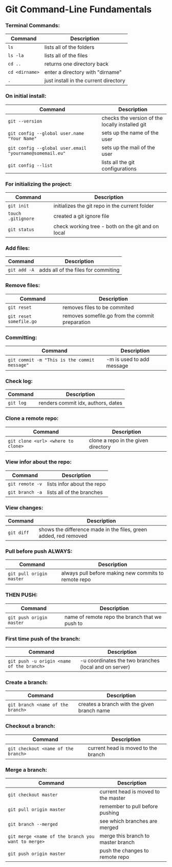 Git Command-Line Fundamentals
============

### Terminal Commands:

| Command | Description |
| ------- | ----------- |
| `ls` | lists all of the folders |
| `ls -la` | lists all of the files |
| `cd ..` | returns one directory back |
| `cd <dirname>` | enter a directory with "dirname" |
| `.` | just install in the current directory |

### On initial install:

| Command | Description |
| ------- | ----------- |
| `git --version` | checks the version of the locally installed git |
| `git config --global user.name "Your Name" ` | sets up the name of the user |
| `git config --global user.email "yourname@somemail.eu"` | sets up the mail of the user |
| `git config --list` | lists all the git configurations |

### For initializing the project:

| Command | Description |
| ------- | ----------- |
| `git init` |  initializes the git repo in the current folder           |
| `touch .gitignore` |  created a git ignore file  |
| `git status` |  check working tree - both on the git and on local |

### Add files:

| Command | Description |
| ------- | ----------- |
| `git add -A` | adds all of the files for commiting |

### Remove files:

| Command | Description |
| ------- | ----------- |
| `git reset` | removes files to be commited |
| `git reset somefile.go` | removes somefile.go from the commit preparation |

### Committing:

| Command | Description |
| ------- | ----------- |
| `git commit -m "This is the commit message" ` | -m is used to add message |

### Check log:
| Command | Description |
| ------- | ----------- |
| `git log` | renders commit idx, authors, dates |

### Clone a remote repo:
| Command | Description |
| ------- | ----------- |
| `git clone <url> <where to clone>` | clone a repo in the given directory |

### View infor about the repo:
| Command | Description |
| ------- | ----------- |
| `git remote -v` | lists infor about the repo |
| `git branch -a` | lists all of the branches |

### View changes:
| Command | Description |
| ------- | ----------- |
| `git diff` | shows the difference made in the files, green added, red removed |

### Pull before push ALWAYS:
| Command | Description |
| ------- | ----------- |
| `git pull origin master` | always pull before making new commits to remote repo |

### THEN PUSH:
| Command | Description |
| ------- | ----------- |
| `git push origin master` | <origin> name of remote repo <master> the branch that we push to |

### First time push of the branch:
| Command | Description |
| ------- | ----------- |
| `git push -u origin <name of the branch>` | -u coordinates the two branches (local and on server) |

### Create a branch:
| Command | Description |
| ------- | ----------- |
| `git branch <name of the branch>` | creates a branch with the given branch name|

### Checkout a branch:
| Command | Description |
| ------- | ----------- |
| `git checkout <name of the branch>` | current head is moved to the branch |

### Merge a branch:
| Command | Description |
| ------- | ----------- |
| `git checkout master` | current head is moved to the master |
| `git pull origin master` | remember to pull before pushing |
| `git branch --merged ` | see which branches are merged |
| `git merge <name of the branch you want to merge>` | merge this branch to master branch |
| `git push origin master` | push the changes to remote repo |
